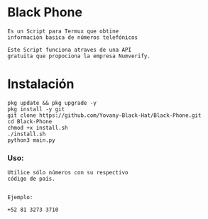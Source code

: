 # Black Phone
    Es un Script para Termux que obtine
    información basica de números telefónicos

    Este Script funciona atraves de una API 
    gratuita que propociona la empresa Numverify.

# Instalación
    pkg update && pkg upgrade -y
    pkg install -y git
    git clone https://github.com/Yovany-Black-Hat/Black-Phone.git
    cd Black-Phone
    chmod +x install.sh
    ./install.sh
    python3 main.py

### Uso:
    Utilice sólo números con su respectivo
    código de país.


    Ejemplo:

    +52 81 3273 3710
